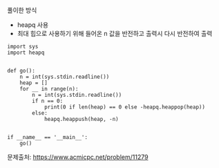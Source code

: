 풀이한 방식 
- heapq 사용
- 최대 힙으로 사용하기 위해 들어온 n 값을 반전하고 출력시 다시 반전하여 출력 
```python3
import sys
import heapq


def go():
    n = int(sys.stdin.readline())
    heap = []
    for __ in range(n):
        n = int(sys.stdin.readline())
        if n == 0:
            print(0 if len(heap) == 0 else -heapq.heappop(heap))
        else:
            heapq.heappush(heap, -n)


if __name__ == '__main__':
    go()
```
문제출처: https://www.acmicpc.net/problem/11279
